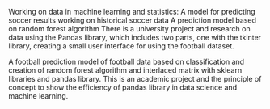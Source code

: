 Working on data in machine learning and statistics:
A model for predicting soccer results working on historical soccer data
A prediction model based on random forest algorithm
There is a university project and research on data using the Pandas library, which includes two parts, one with the tkinter library, creating a small user interface for using the football dataset.

A football prediction model of football data based on classification and creation of random forest algorithm and interlaced matrix with sklearn libraries and pandas library. This is an academic project and the principle of concept to show the efficiency of pandas library in data science and machine learning.
